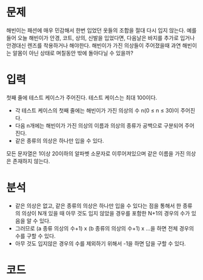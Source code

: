# 문제
해빈이는 패션에 매우 민감해서 한번 입었던 옷들의 조합을 절대 다시 입지 않는다. 예를 들어 오늘 해빈이가 안경, 코트, 상의, 신발을 입었다면, 다음날은 바지를 추가로 입거나 안경대신 렌즈를 착용하거나 해야한다. 해빈이가 가진 의상들이 주어졌을때 과연 해빈이는 알몸이 아닌 상태로 며칠동안 밖에 돌아다닐 수 있을까?

# 입력
첫째 줄에 테스트 케이스가 주어진다. 테스트 케이스는 최대 100이다.
- 각 테스트 케이스의 첫째 줄에는 해빈이가 가진 의상의 수 n(0 ≤ n ≤ 30)이 주어진다.
- 다음 n개에는 해빈이가 가진 의상의 이름과 의상의 종류가 공백으로 구분되어 주어진다.
-  같은 종류의 의상은 하나만 입을 수 있다.

모든 문자열은 1이상 20이하의 알파벳 소문자로 이루어져있으며 같은 이름을 가진 의상은 존재하지 않는다.

# 분석 
- 같은 의상은 없고, 같은 종류의 의상은 하나만 입을 수 있다는 점을 통해서 한 종류의 의상이 N개 있을 때 아무 것도 입지 않았을 경우를 포함한 N+1의 경우의 수가 있음을 알 수 있다.
- 그러므로 (a 종류 의상의 수+1) x (b 종류의 의상의 수+1) x ...을 하면 전체 경우의 수를 구할 수 있다.
- 아무 것도 입지않은 경우의 수를 제외하기 위해서 -1을 하면 답을 구할 수 있다. 

# 코드 
